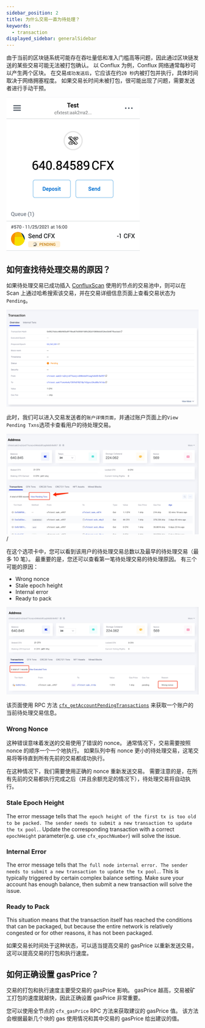 ```yaml
---
sidebar_position: 2
title: 为什么交易一直为待处理？
keywords:
  - transaction
displayed_sidebar: generalSidebar
---
```


由于当前的区块链系统可能存在吞吐量低和准入门槛高等问题，因此通过区块链发送的某些交易可能无法被打包确认。 以 Conflux 为例，Conflux 网络通常每秒可以产生两个区块。 在交易` 成功发送后 `，它应该在约` 20 秒 `内被打包并执行，具体时间取决于网络拥塞程度。 如果交易长时间未被打包，很可能出现了问题，需要发送者进行手动干预。

![Tx Pending](./img/tx-pending-01.png)


## 如何查找待处理交易的原因？

如果待处理交易已成功插入 [ConfluxScan](https://www.confluxscan.io/) 使用的节点的交易池中，则可以在 Scan 上通过哈希搜索该交易，并在交易详细信息页面上查看交易状态为` Pending `。

![Tx Pending](./img/scan-pending-detail-02.png)

 此时，我们可以进入交易发送者的` 账户详情页面 `，并通过账户页面上的` View Pending Txns `选项卡查看用户的待处理交易。

![Tx Pending](./img/scan-pending-entry-03.png)/

在这个选项卡中，您可以看到该用户的待处理交易总数以及最早的待处理交易（最多 10 笔）。 最重要的是，您还可以查看第一笔待处理交易的待处理原因。 有三个可能的原因：

* Wrong nonce
* Stale epoch height
* Internal error
* Ready to pack

![Tx Pending](./img/scan-pending-tx-list-04.png)

该页面使用 RPC 方法 [`cfx_getAccountPendingTransactions`](../../../core/build/json-rpc/cfx-namespace.md#cfx_getaccountpendingtransactions) 来获取一个账户的当前待处理交易信息。

### Wrong Nonce

这种错误意味着发送的交易使用了错误的 nonce。 通常情况下，交易需要按照 nonce 的顺序一个一个地执行。 如果队列中有 nonce 更小的待处理交易，这笔交易将等待直到所有先前的交易都成功执行。

在这种情况下，我们需要使用正确的 nonce 重新发送交易。 需要注意的是，在所有先前的交易都执行完成之后（并且余额充足的情况下），待处理交易将自动执行。

### Stale Epoch Height

The error message tells that `The epoch height of the first tx is too old to be packed. The sender needs to submit a new transaction to update the tx pool.`. Update the corresponding transaction with a correct `epochHeight` parameter(e.g. use `cfx_epochNumber`) will solve the issue.

### Internal Error

The error message tells that `The full node internal error. The sender needs to submit a new transaction to update the tx pool.`. This is typically triggered by certain complex balance setting. Make sure your account has enough balance, then submit a new transaction will solve the issue.

### Ready to Pack

This situation means that the transaction itself has reached the conditions that can be packaged, but because the entire network is relatively congested or for other reasons, it has not been packaged.

如果交易长时间处于这种状态，可以适当提高交易的 gasPrice 以重新发送交易，这可以提高交易的打包和执行速度。

## 如何正确设置 gasPrice？

交易的打包和执行速度主要受交易的 gasPrice 影响。 gasPrice 越高，交易被矿工打包的速度就越快，因此正确设置 gasPrice 非常重要。

您可以使用全节点的 `cfx_gasPrice` RPC 方法来获取建议的 gasPrice 值。 该方法会根据最新几个块的 gas 使用情况和其中交易的 gasPrice 给出建议的值。
